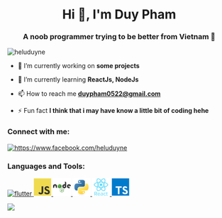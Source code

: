 <h1 align="center">Hi 👋, I'm Duy Pham</h1>
<h3 align="center">A noob programmer trying to be better from Vietnam 🌱</h3>

<p align="left"> <img src="https://komarev.com/ghpvc/?username=heluduyne&label=Profile%20views&color=25cb5c&style=flat" alt="heluduyne" /> </p>

- 🔭 I’m currently working on **some projects**

- 🌱 I’m currently learning **ReactJs, NodeJs**

- 📫 How to reach me **duypham0522@gmail.com**

- ⚡ Fun fact **I think that i may have know a little bit of coding hehe**

<h3 align="left">Connect with me:</h3>
<p align="left">
<a href="https://fb.com/https://www.facebook.com/heluduyne" target="blank"><img align="center" src="https://raw.githubusercontent.com/rahuldkjain/github-profile-readme-generator/master/src/images/icons/Social/facebook.svg" alt="https://www.facebook.com/heluduyne" height="30" width="40" /></a>
</p>

<h3 align="left">Languages and Tools:</h3>
<p align="left"> <a href="https://flutter.dev" target="_blank" rel="noreferrer"> <img src="https://www.vectorlogo.zone/logos/flutterio/flutterio-icon.svg" alt="flutter" width="40" height="40"/> </a> <a href="https://developer.mozilla.org/en-US/docs/Web/JavaScript" target="_blank" rel="noreferrer"> <img src="https://raw.githubusercontent.com/devicons/devicon/master/icons/javascript/javascript-original.svg" alt="javascript" width="40" height="40"/> </a> <a href="https://nodejs.org" target="_blank" rel="noreferrer"> <img src="https://raw.githubusercontent.com/devicons/devicon/master/icons/nodejs/nodejs-original-wordmark.svg" alt="nodejs" width="40" height="40"/> </a> <a href="https://www.python.org" target="_blank" rel="noreferrer"> <img src="https://raw.githubusercontent.com/devicons/devicon/master/icons/python/python-original.svg" alt="python" width="40" height="40"/> </a> <a href="https://reactjs.org/" target="_blank" rel="noreferrer"> <img src="https://raw.githubusercontent.com/devicons/devicon/master/icons/react/react-original-wordmark.svg" alt="react" width="40" height="40"/> </a> <a href="https://www.typescriptlang.org/" target="_blank" rel="noreferrer"> <img src="https://raw.githubusercontent.com/devicons/devicon/master/icons/typescript/typescript-original.svg" alt="typescript" width="40" height="40"/> </a> </p>

<div>  <a href="https://www.buymeacoffee.com/kevcui" target="_blank"><img src="https://media.giphy.com/media/Vuw9m5wXviFIQ/source.gif" width="280" height="auto" /></a>
  </div>
